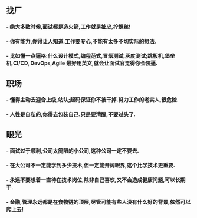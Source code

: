 

##  找厂
#### - 绝大多数时候,面试都是造火箭,工作就是扯皮,拧螺丝!
#### - 你有能力,你得让人知道.工作要专心,不能有太多不切实际的想法.
#### - 比如懂一点逼格:什么设计模式,编程范式,冒烟测试,灰度测试;跳板机,堡垒机,CI/CD, DevOps,Agile 最好用英文,就会让面试官觉得你会装逼.

## 职场
#### - 懂得主动去迎合上级,站队;起码保证你不被干掉.努力工作的老实人,很危险.
#### - 人性是自私的,你得去包装自己.只是要清醒,不要过头了.

##  眼光
#### - 面试过于顺利,公司太简陋的小公司,这种公司一定不要去.
#### - 在大公司不一定能学到多少技术,但一定能开阔眼界,这个比学技术更重要.
#### - 永远不要想着一直待在技术岗位,除非自己喜欢,又不会造成健康问题,可以长期干.
#### - 金融,管理永远都是在食物链的顶层,尽管可能有些人没有什么好的背景,依然可以爬上去!

